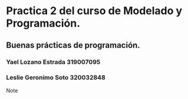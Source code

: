 
# Practica 2 del curso de Modelado y Programación.
## Buenas prácticas de programación.
### Yael Lozano Estrada 319007095
### Leslie Geronimo Soto 320032848

> [!NOTE]
>  
